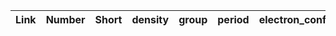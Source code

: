 


| Link | Number | Short | density | group | period | electron_configuration |
| ---- | ------ | ----- | ------- | ----- | ------ | ---------------------- |



